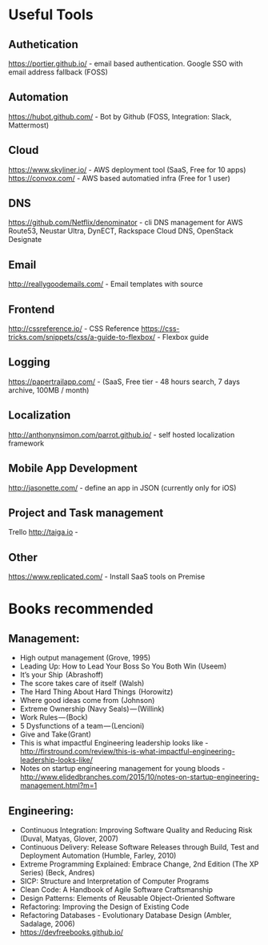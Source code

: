 # Useful Tools

## Authetication
https://portier.github.io/ - email based authentication. Google SSO with email address fallback (FOSS)

## Automation

https://hubot.github.com/ - Bot by Github (FOSS, Integration: Slack, Mattermost)

## Cloud

https://www.skyliner.io/ - AWS deployment tool (SaaS, Free for 10 apps)
https://convox.com/ - AWS based automatied infra (Free for 1 user)


## DNS

https://github.com/Netflix/denominator - cli DNS management for AWS Route53, Neustar Ultra, DynECT, Rackspace Cloud DNS, OpenStack Designate

## Email

http://reallygoodemails.com/ - Email templates with source

## Frontend

http://cssreference.io/ - CSS Reference
https://css-tricks.com/snippets/css/a-guide-to-flexbox/ - Flexbox guide

## Logging

https://papertrailapp.com/ - (SaaS, Free tier - 48 hours search, 7 days archive, 100MB / month)

## Localization

http://anthonynsimon.com/parrot.github.io/ - self hosted localization framework

## Mobile App Development

http://jasonette.com/ - define an app in JSON (currently only for iOS)

## Project and Task management

Trello
http://taiga.io - 

## Other

https://www.replicated.com/ - Install SaaS tools on Premise

# Books recommended

## Management:

  - High output management (Grove, 1995)
  - Leading Up: How to Lead Your Boss So You Both Win (Useem)
  - It’s your Ship  (Abrashoff)
  - The score takes care of itself  (Walsh)
  - The Hard Thing About Hard Things  (Horowitz)
  - Where good ideas come from  (Johnson)
  - Extreme Ownership (Navy Seals) — (Willink)
  - Work Rules — (Bock)
  - 5 Dysfunctions of a team — (Lencioni)
  - Give and Take (Grant)
  - This is what impactful Engineering leadership looks like - http://firstround.com/review/this-is-what-impactful-engineering-leadership-looks-like/
  - Notes on startup engineering management for young bloods - http://www.elidedbranches.com/2015/10/notes-on-startup-engineering-management.html?m=1
  
## Engineering:
  - Continuous Integration: Improving Software Quality and Reducing Risk (Duval, Matyas, Glover, 2007)
  - Continuous Delivery: Release Software Releases through Build, Test and Deployment Automation (Humble, Farley, 2010)
  - Extreme Programming Explained: Embrace Change, 2nd Edition (The XP Series) (Beck, Andres)
  - SICP: Structure and Interpretation of Computer Programs
  - Clean Code: A Handbook of Agile Software Craftsmanship
  - Design Patterns: Elements of Reusable Object-Oriented Software
  - Refactoring: Improving the Design of Existing Code
  - Refactoring Databases - Evolutionary Database Design (Ambler, Sadalage, 2006)
  - https://devfreebooks.github.io/

